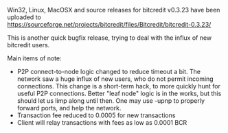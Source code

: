 Win32, Linux, MacOSX and source releases for bitcredit v0.3.23 have been uploaded to
https://sourceforge.net/projects/bitcredit/files/Bitcredit/bitcredit-0.3.23/

This is another quick bugfix release, trying to deal with the influx of new bitcredit users.

Main items of note:

* P2P connect-to-node logic changed to reduce timeout a bit.  The network saw a huge influx of new users, who do not permit incoming connections.  This change is a short-term hack, to more quickly hunt for useful P2P connections.  Better "leaf node" logic is in the works, but this should let us limp along until then.  One may use -upnp to properly forward ports, and help the network.
* Transaction fee reduced to 0.0005 for new transactions
* Client will relay transactions with fees as low as 0.0001 BCR

